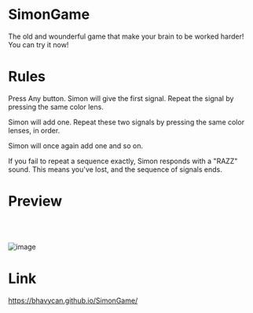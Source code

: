 # SimonGame

The old and wounderful game that make your brain to be worked harder! You can try it now!

# Rules

Press  Any button. Simon will give the first signal. Repeat the signal by pressing the same color lens.<br>

Simon will  add one. Repeat these two signals by pressing the same color lenses, in order.<br>

Simon will once again add one and so on.<br>

If you fail to repeat a sequence exactly, Simon responds with a "RAZZ" sound. This means you've lost, and the sequence of signals ends.<br>

# Preview
<br>
<br>

![image](https://user-images.githubusercontent.com/94931828/189793777-51eafa09-03d3-4752-81af-da89a328d8e9.png)



# Link

https://bhavycan.github.io/SimonGame/
